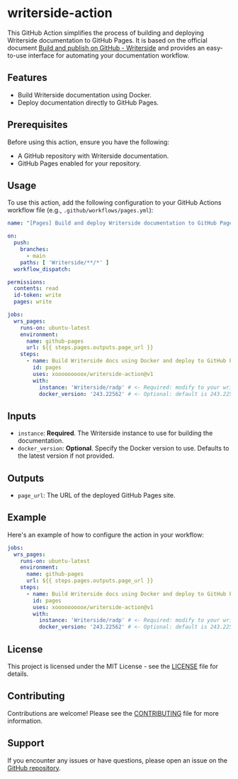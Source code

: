 # writerside-action

This GitHub Action simplifies the process of building and deploying Writerside documentation to GitHub Pages. It is
based on the
official document [Build and publish on GitHub - Writerside](https://www.jetbrains.com/help/writerside/deploy-docs-to-github-pages.html)
and provides an easy-to-use interface for automating your
documentation workflow.

## Features

- Build Writerside documentation using Docker.
- Deploy documentation directly to GitHub Pages.

## Prerequisites

Before using this action, ensure you have the following:

- A GitHub repository with Writerside documentation.
- GitHub Pages enabled for your repository.

## Usage

To use this action, add the following configuration to your GitHub Actions workflow file (e.g.,
`.github/workflows/pages.yml`):

```yaml
name: "[Pages] Build and deploy Writerside documentation to GitHub Pages"

on:
  push:
    branches:
      - main
    paths: [ 'Writerside/**/*' ]
  workflow_dispatch:

permissions:
  contents: read
  id-token: write
  pages: write

jobs:
  wrs_pages:
    runs-on: ubuntu-latest
    environment:
      name: github-pages
      url: ${{ steps.pages.outputs.page_url }}
    steps:
      - name: Build Writerside docs using Docker and deploy to GitHub Pages
        id: pages
        uses: xooooooooox/writerside-action@v1
        with:
          instance: 'Writerside/radp' # <- Required: modify to your writerside instance
          docker_version: '243.22562' # <- Optional: default is 243.22562
```

## Inputs

- `instance`: **Required**. The Writerside instance to use for building the documentation.
- `docker_version`: **Optional**. Specify the Docker version to use. Defaults to the latest version if not provided.

## Outputs

- `page_url`: The URL of the deployed GitHub Pages site.

## Example

Here's an example of how to configure the action in your workflow:

```yaml
jobs:
  wrs_pages:
    runs-on: ubuntu-latest
    environment:
      name: github-pages
      url: ${{ steps.pages.outputs.page_url }}
    steps:
      - name: Build Writerside docs using Docker and deploy to GitHub Pages
        id: pages
        uses: xooooooooox/writerside-action@v1
        with:
          instance: 'Writerside/radp' # <- Required: modify to your writerside instance
          docker_version: '243.22562' # <- Optional: default is 243.22562
```

## License

This project is licensed under the MIT License - see the [LICENSE](LICENSE) file for details.

## Contributing

Contributions are welcome! Please see the [CONTRIBUTING](CONTRIBUTING.md) file for more information.

## Support

If you encounter any issues or have questions, please open an issue on
the [GitHub repository](https://github.com/xooooooooox/writerside-action/issues).